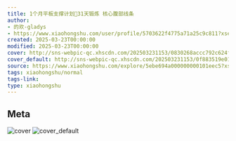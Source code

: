 ```yaml
---
title: 1个月平板支撑计划📝31天锻炼 核心腹部线条
author:
- 的欢-gladys
- https://www.xiaohongshu.com/user/profile/5703622f4775a71a25c9c811?xsec_token=undefined
created: 2025-03-23T00:00:00
modified: 2025-03-23T00:00:00
cover: http://sns-webpic-qc.xhscdn.com/202503231153/0830268accc792c624f1bd770fc4f9cf/81558b0e-4f97-38b3-b010-4b0d55570733!nc_n_webp_prv_1
cover_default: http://sns-webpic-qc.xhscdn.com/202503231153/0f883519e01bb66624be7502456ac145/81558b0e-4f97-38b3-b010-4b0d55570733!nc_n_webp_mw_1
source: https://www.xiaohongshu.com/explore/5ebe694a000000000101eec5?xsec_token=ABkiytpR9UOsWz-31Vw0y89-NmJT963sNOiJHMofHMh7M=
tags: xiaohongshu/normal
tags-link:
type: xiaohongshu
---
```


## Meta

![cover](http://sns-webpic-qc.xhscdn.com/202503231153/0830268accc792c624f1bd770fc4f9cf/81558b0e-4f97-38b3-b010-4b0d55570733!nc_n_webp_prv_1)
![cover_default](http://sns-webpic-qc.xhscdn.com/202503231153/0f883519e01bb66624be7502456ac145/81558b0e-4f97-38b3-b010-4b0d55570733!nc_n_webp_mw_1)
